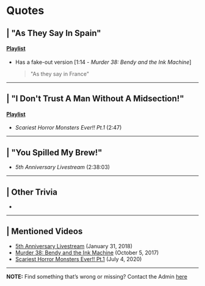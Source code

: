 # Quotes


## | "As They Say In Spain"
#### [Playlist](https://www.youtube.com/playlist?list=PLwljWXtmIKiSzsj9q3ArdR19XxsfZkrzc)
- Has a fake-out version \[1:14 - *Murder 38: Bendy and the Ink Machine*]
  > "As they say in France"

----

## | "I Don't Trust A Man Without A Midsection!"
#### [Playlist]()
- *Scariest Horror Monsters Ever!! Pt.1* \(2:47)

----

## | "You Spilled My Brew!"
- *5th Anniversary Livestream* \(2:38:03)

----

## | Other Trivia
- 

----

## | Mentioned Videos
- [5th Anniversary Livestream](https://youtu.be/6AHnicY1Iq4) \(January 31, 2018)
- [Murder 38: Bendy and the Ink Machine](https://youtu.be/uPR11kq1wWI) \(October 5, 2017)
- [Scariest Horror Monsters Ever!! Pt.1](https://youtu.be/ehl-o23MbtU) \(July 4, 2020)

----

**NOTE:** Find something that’s wrong or missing? Contact the Admin [here](../chapter_2.md)